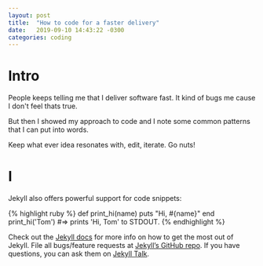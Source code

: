 ```yaml
---
layout: post
title:  "How to code for a faster delivery"
date:   2019-09-10 14:43:22 -0300
categories: coding
---
```

# Intro
People keeps telling me that I deliver software fast. It kind of bugs me cause I don't feel thats true.

But then I showed my approach to code and I note some common patterns that I can put into words.

Keep what ever idea resonates with, edit, iterate. Go nuts!

# I

Jekyll also offers powerful support for code snippets:

{% highlight ruby %}
def print_hi(name)
  puts "Hi, #{name}"
end
print_hi('Tom')
#=> prints 'Hi, Tom' to STDOUT.
{% endhighlight %}

Check out the [Jekyll docs][jekyll-docs] for more info on how to get the most out of Jekyll. File all bugs/feature requests at [Jekyll’s GitHub repo][jekyll-gh]. If you have questions, you can ask them on [Jekyll Talk][jekyll-talk].

[jekyll-docs]: https://jekyllrb.com/docs/home
[jekyll-gh]:   https://github.com/jekyll/jekyll
[jekyll-talk]: https://talk.jekyllrb.com/
